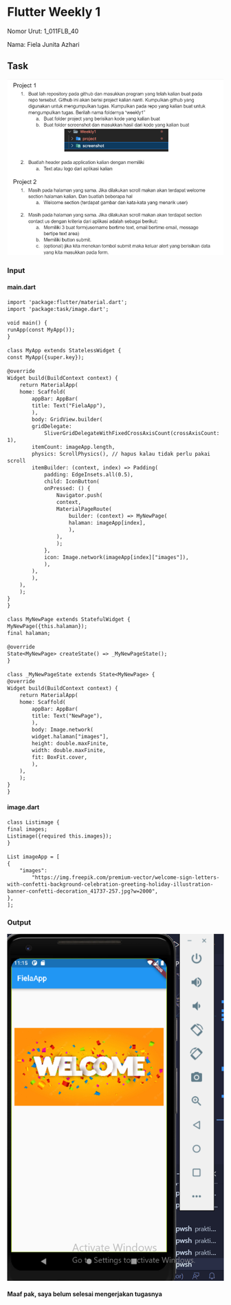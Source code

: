 # Flutter Weekly 1
Nomor Urut: 1_011FLB_40

Nama: Fiela Junita Azhari

## Task
![task](../screenshots/task.png)
### Input
#### main.dart
    import 'package:flutter/material.dart';
    import 'package:task/image.dart';

    void main() {
    runApp(const MyApp());
    }

    class MyApp extends StatelessWidget {
    const MyApp({super.key});

    @override
    Widget build(BuildContext context) {
        return MaterialApp(
        home: Scaffold(
            appBar: AppBar(
            title: Text("FielaApp"),
            ),
            body: GridView.builder(
            gridDelegate:
                SliverGridDelegateWithFixedCrossAxisCount(crossAxisCount: 1),
            itemCount: imageApp.length,
            physics: ScrollPhysics(), // hapus kalau tidak perlu pakai scroll
            itemBuilder: (context, index) => Padding(
                padding: EdgeInsets.all(0.5),
                child: IconButton(
                onPressed: () {
                    Navigator.push(
                    context,
                    MaterialPageRoute(
                        builder: (context) => MyNewPage(
                        halaman: imageApp[index],
                        ),
                    ),
                    );
                },
                icon: Image.network(imageApp[index]["images"]),
                ),
            ),
            ),
        ),
        );
    }
    }

    class MyNewPage extends StatefulWidget {
    MyNewPage({this.halaman});
    final halaman;

    @override
    State<MyNewPage> createState() => _MyNewPageState();
    }

    class _MyNewPageState extends State<MyNewPage> {
    @override
    Widget build(BuildContext context) {
        return MaterialApp(
        home: Scaffold(
            appBar: AppBar(
            title: Text("NewPage"),
            ),
            body: Image.network(
            widget.halaman["images"],
            height: double.maxFinite,
            width: double.maxFinite,
            fit: BoxFit.cover,
            ),
        ),
        );
    }
    }

#### image.dart
    class Listimage {
    final images;
    Listimage({required this.images});
    }

    List imageApp = [
    {
        "images":
            "https://img.freepik.com/premium-vector/welcome-sign-letters-with-confetti-background-celebration-greeting-holiday-illustration-banner-confetti-decoration_41737-257.jpg?w=2000",
    },
    ];


### Output
![output](../screenshots/output.png)

#### Maaf pak, saya belum selesai mengerjakan tugasnya
